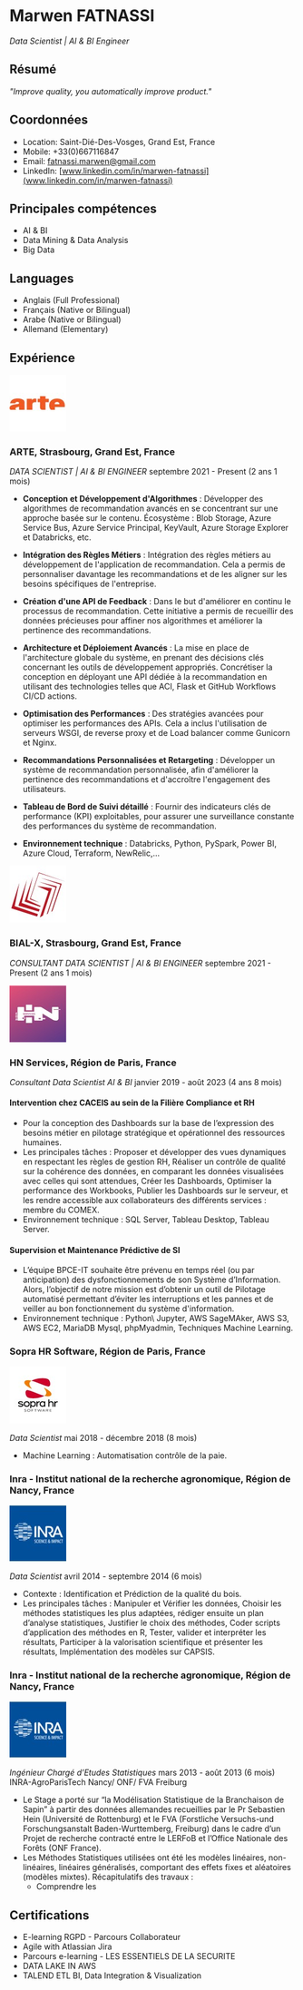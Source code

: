 # Marwen FATNASSI
*Data Scientist | AI & BI Engineer*

## Résumé
*"Improve quality, you automatically improve product."*

## Coordonnées
- Location: Saint-Dié-Des-Vosges, Grand Est, France
- Mobile: +33(0)667116847
- Email: fatnassi.marwen@gmail.com
- LinkedIn: [www.linkedin.com/in/marwen-fatnassi](www.linkedin.com/in/marwen-fatnassi)

## Principales compétences
- AI & BI
- Data Mining & Data Analysis
- Big Data

## Languages
- Anglais (Full Professional)
- Français (Native or Bilingual)
- Arabe (Native or Bilingual)
- Allemand (Elementary)

## Expérience

![ ](/assets/img/arte_logo.jpg)

### ARTE, Strasbourg, Grand Est, France 

*DATA SCIENTIST | AI & BI ENGINEER*
septembre 2021 - Present (2 ans 1 mois)

- **Conception et Développement d'Algorithmes** : Développer des algorithmes de recommandation avancés en se concentrant sur une approche basée sur le contenu. Écosystème : Blob Storage, Azure Service Bus, Azure Service Principal, KeyVault, Azure Storage Explorer et Databricks, etc.

- **Intégration des Règles Métiers** : Intégration des règles métiers au développement de l'application de recommandation. Cela a permis de personnaliser davantage les recommandations et de les aligner sur les besoins spécifiques de l'entreprise.

- **Création d'une API de Feedback** : Dans le but d'améliorer en continu le processus de recommandation. Cette initiative a permis de recueillir des données précieuses pour affiner nos algorithmes et améliorer la pertinence des recommandations.

- **Architecture et Déploiement Avancés** : La mise en place de l'architecture globale du système, en prenant des décisions clés concernant les outils de développement appropriés. Concrétiser la conception en déployant une API dédiée à la recommandation en utilisant des technologies telles que ACI, Flask et GitHub Workflows CI/CD actions.

- **Optimisation des Performances** : Des stratégies avancées pour optimiser les performances des APIs. Cela a inclus l'utilisation de serveurs WSGI, de reverse proxy et de Load balancer comme Gunicorn et Nginx.

- **Recommandations Personnalisées et Retargeting** : Développer un système de recommandation personnalisée, afin d'améliorer la pertinence des recommandations et d'accroître l'engagement des utilisateurs.

- **Tableau de Bord de Suivi détaillé** : Fournir des indicateurs clés de performance (KPI) exploitables, pour assurer une surveillance constante des performances du système de recommandation.

- **Environnement technique** : Databricks, Python, PySpark, Power BI, Azure Cloud, Terraform, NewRelic,...


![ ](/assets/img/bialx_logo.jpg)

### BIAL-X, Strasbourg, Grand Est, France

*CONSULTANT DATA SCIENTIST | AI & BI ENGINEER*
septembre 2021 - Present (2 ans 1 mois)

![ ](assets/img/hn_logo.jpg)

### HN Services, Région de Paris, France

*Consultant Data Scientist AI & BI*
janvier 2019 - août 2023 (4 ans 8 mois)

#### Intervention chez CACEIS au sein de la Filière Compliance et RH 
- Pour la conception des Dashboards sur la base de l’expression des besoins métier en pilotage stratégique et opérationnel des ressources humaines.
- Les principales tâches : Proposer et développer des vues dynamiques en respectant les règles de gestion RH, Réaliser un contrôle de qualité sur la cohérence des données, en comparant les données visualisées avec celles qui sont attendues, Créer les Dashboards, Optimiser la performance des Workbooks, Publier les Dashboards sur le serveur, et les rendre accessible aux collaborateurs des différents services : membre du COMEX.
- Environnement technique : SQL Server, Tableau Desktop, Tableau Server.

#### Supervision et Maintenance Prédictive de SI
- L’équipe BPCE-IT souhaite être prévenu en temps réel (ou par anticipation) des dysfonctionnements de son Système d’Information. Alors, l’objectif de notre mission est d’obtenir un outil de Pilotage automatisé permettant d’éviter les interruptions et les pannes et de veiller au bon fonctionnement du système d'information.
- Environnement technique : Python\ Jupyter, AWS SageMAker, AWS S3, AWS EC2, MariaDB Mysql, phpMyadmin, Techniques Machine Learning.

### Sopra HR Software, Région de Paris, France

![](assets/img/sopra_logo.jpg)

*Data Scientist*
mai 2018 - décembre 2018 (8 mois)

- Machine Learning : Automatisation contrôle de la paie.

### Inra - Institut national de la recherche agronomique, Région de Nancy, France

![](assets/img/inra_logo.jpg)

*Data Scientist*
avril 2014 - septembre 2014 (6 mois)

- Contexte : Identification et Prédiction de la qualité du bois.
- Les principales tâches : Manipuler et Vérifier les données, Choisir les méthodes statistiques les plus adaptées, rédiger ensuite un plan d’analyse statistiques, Justifier le choix des méthodes, Coder scripts d’application des méthodes en R, Tester, valider et interpréter les résultats, Participer à la valorisation scientifique et présenter les résultats, Implémentation des modèles sur CAPSIS.

### Inra - Institut national de la recherche agronomique, Région de Nancy, France

![](assets/img/inra_logo.jpg)

*Ingénieur Chargé d’Etudes Statistiques*
mars 2013 - août 2013 (6 mois)
INRA-AgroParisTech Nancy/ ONF/ FVA Freiburg

- Le Stage a porté sur “la Modélisation Statistique de la Branchaison de Sapin” à partir des données allemandes recueillies par le Pr Sebastien Hein (Université de Rottenburg) et le FVA (Forstliche Versuchs-und Forschungsanstalt Baden-Wurttemberg, Freiburg) dans le cadre d’un Projet de recherche contracté entre le LERFoB et l’Office Nationale des Forêts (ONF France).
- Les Méthodes Statistiques utilisées ont été les modèles linéaires, non-linéaires, linéaires généralisés, comportant des effets fixes et aléatoires (modèles mixtes).
  Récapitulatifs des travaux :
  - Comprendre les

## Certifications
- E-learning RGPD - Parcours Collaborateur
- Agile with Atlassian Jira
- Parcours e-learning - LES ESSENTIELS DE LA SECURITE
- DATA LAKE IN AWS
- TALEND ETL BI, Data Integration & Visualization
